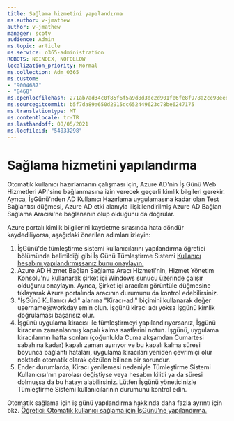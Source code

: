```yaml
---
title: Sağlama hizmetini yapılandırma
ms.author: v-jmathew
author: v-jmathew
manager: scotv
audience: Admin
ms.topic: article
ms.service: o365-administration
ROBOTS: NOINDEX, NOFOLLOW
localization_priority: Normal
ms.collection: Adm_O365
ms.custom:
- "9004687"
- "8468"
ms.openlocfilehash: 271ab7ad34c0f85f6f5a9d8d3dc2d901fe6fe8f978a2cc98eed986f594036f17
ms.sourcegitcommit: b5f7da89a650d2915dc652449623c78be6247175
ms.translationtype: MT
ms.contentlocale: tr-TR
ms.lasthandoff: 08/05/2021
ms.locfileid: "54033298"
---
```

# <a name="configuring-the-provision-service"></a>Sağlama hizmetini yapılandırma

Otomatik kullanıcı hazırlamanın çalışması için, Azure AD'nin İş Günü Web Hizmetleri API'sine bağlanmasına izin verecek geçerli kimlik bilgileri gerekir. Ayrıca, İşGünü'nden AD Kullanıcı Hazırlama uygulamasına kadar olan Test Bağlantısı düğmesi, Azure AD etki alanıyla ilişkilendirilmiş Azure AD Bağlan Sağlama Aracısı'ne bağlananın olup olduğunu da doğrular.

Azure portalı kimlik bilgilerini kaydetme sırasında hata döndür kaydediliyorsa, aşağıdaki önerilen adımları izleyin:

1. İşGünü'de tümleştirme sistemi kullanıcılarını yapılandırma öğretici bölümünde belirtildiği gibi İş Günü Tümleştirme Sistemi [Kullanıcı hesabını yapılandırmışsanız bunu onaylayın.](https://docs.microsoft.com/azure/active-directory/saas-apps/workday-inbound-tutorial)
2. Azure AD Hizmet Bağlan Sağlama Aracı Hizmeti'nin, Hizmet Yönetim Konsolu'nu kullanarak şirket içi Windows sunucu üzerinde çalışır olduğunu onaylayın. Ayrıca, Şirket içi aracıları görüntüle düğmesine tıklayarak Azure portalında aracının durumunu da kontrol edebilirsiniz.
3. "İşGünü Kullanıcı Adı" alanına "Kiracı-adı" biçimini kullanarak değer username@workday emin olun. İşgünü kiracı adı yoksa İşgünü kimlik doğrulaması başarısız olur.
4. İşgünü uygulama kiracısı ile tümleştirmeyi yapılandırıyorsanız, İşgünü kiracının zamanlanmış kapalı kalma saatlerini notun. İşgünü, uygulama kiracılarının hafta sonları (çoğunlukla Cuma akşamdan Cumartesi sabahına kadar) kapalı zaman ayırıyor ve bu kapalı kalma süresi boyunca bağlantı hataları, uygulama kiracıları yeniden çevrimiçi olur noktada otomatik olarak çözülen bilinen bir sorundur.
5. Ender durumlarda, Kiracı yenilemesi nedeniyle Tümleştirme Sistemi Kullanıcısı'nın parolası değiştiyse veya hesabın kilitli ya da süresi dolmuşsa da bu hatayı alabilirsiniz. Lütfen İşgünü yöneticinizle Tümleştirme Sistemi kullanıcılarının durumunu kontrol edin.

Otomatik sağlama için iş günü yapılandırma hakkında daha fazla ayrıntı için bkz. [Öğretici: Otomatik kullanıcı sağlama için İşGünü'ne yapılandırma.](https://docs.microsoft.com/azure/active-directory/saas-apps/workday-inbound-tutorial)
